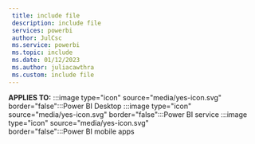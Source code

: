 ```yaml
---
 title: include file
 description: include file
 services: powerbi
 author: JulCsc
 ms.service: powerbi
 ms.topic: include
 ms.date: 01/12/2023
 ms.author: juliacawthra
 ms.custom: include file
---
```


**APPLIES TO:** :::image type="icon" source="media/yes-icon.svg" border="false":::Power&nbsp;BI&nbsp;Desktop :::image type="icon" source="media/yes-icon.svg" border="false":::Power&nbsp;BI&nbsp;service :::image type="icon" source="media/yes-icon.svg" border="false":::Power&nbsp;BI&nbsp;mobile&nbsp;apps
